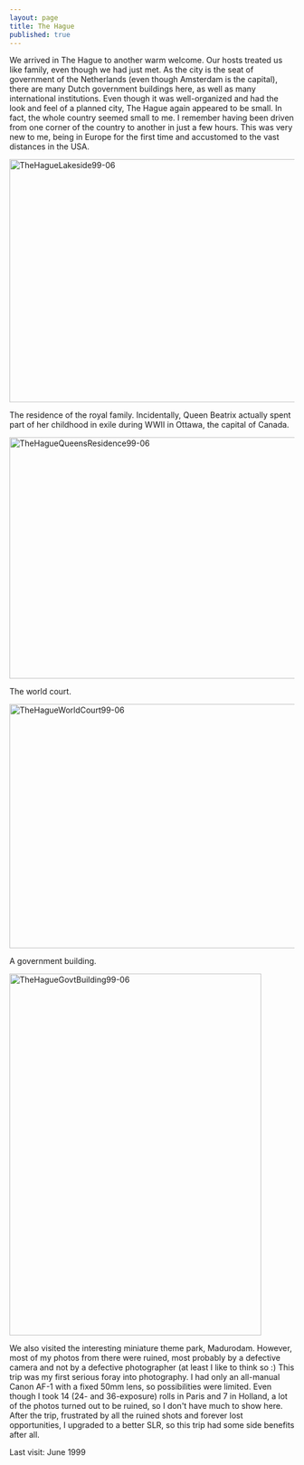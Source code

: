 ```yaml
---
layout: page
title: The Hague
published: true
---
```

We arrived in The Hague to another warm welcome. Our hosts treated us like family, even though we had just met. As the city is the seat of government of the Netherlands (even though Amsterdam is the capital), there are many Dutch government buildings here, as well as many international institutions. Even though it was well-organized and had the look and feel of a planned city, The Hague again appeared to be small. In fact, the whole country seemed small to me. I remember having been driven from one corner of the country to another in just a few hours. This was very new to me, being in Europe for the first time and accustomed to the vast distances in the USA.

<img src="http://yentran.isamonkey.org/gallery/the-hague/TheHagueLakeside99-06.jpg" title="TheHagueLakeside99-06" width="640" height="430" />

The residence of the royal family. Incidentally, Queen Beatrix actually spent part of her childhood in exile during WWII in Ottawa, the capital of Canada.

<img src="http://yentran.isamonkey.org/gallery/the-hague/TheHagueQueensResidence99-06.jpg" title="TheHagueQueensResidence99-06" width="640" height="427" />

The world court. 

<img src="http://yentran.isamonkey.org/gallery/the-hague/TheHagueWorldCourt99-06.jpg" title="TheHagueWorldCourt99-06" width="640" height="432" />

A government building.

<img src="http://yentran.isamonkey.org/gallery/the-hague/TheHagueGovtBuilding99-06.jpg" title="TheHagueGovtBuilding99-06" width="445" height="640" />

We also visited the interesting miniature theme park, Madurodam. However, most of my photos from there were ruined, most probably by a defective camera and not by a defective photographer (at least I like to think so :) This trip was my first serious foray into photography. I had only an all-manual Canon AF-1 with a fixed 50mm lens, so possibilities were limited. Even though I took 14 (24- and 36-exposure) rolls in Paris and 7 in Holland, a lot of the photos turned out to be ruined, so I don't have much to show here. After the trip, frustrated by all the ruined shots and forever lost opportunities, I upgraded to a better SLR, so this trip had some side benefits after all.

Last visit: June 1999
